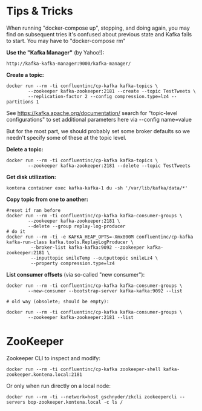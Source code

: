 
Tips & Tricks
=============

When running "docker-compose up", stopping, and doing again, you may find
on subsequent tries it's confused about previous state and Kafka fails to
start. You may have to "docker-compose rm" 

**Use the "Kafka Manager"** (by Yahoo!):

    http://kafka-kafka-manager:9000/kafka-manager/

**Create a topic:**

    docker run --rm -ti confluentinc/cp-kafka kafka-topics \
            --zookeeper kafka-zookeeper:2181 --create --topic TestTweets \
            --replication-factor 2 --config compression.type=lz4 --partitions 1

See https://kafka.apache.org/documentation/ search for "topic-level configurations"
to set additional parameters here via --config name=value

But for the most part, we should probably set some broker defaults so we
needn't specify some of these at the topic level.

**Delete a topic:**

    docker run --rm -ti confluentinc/cp-kafka kafka-topics \
            --zookeeper kafka-zookeeper:2181 --delete --topic TestTweets

**Get disk utilization:**

    kontena container exec kafka-kafka-1 du -sh '/var/lib/kafka/data/*'

**Copy topic from one to another:**

    #reset if ran before
    docker run --rm -ti confluentinc/cp-kafka kafka-consumer-groups \
            --zookeeper kafka-zookeeper:2181 \
            --delete --group replay-log-producer
    # do it
    docker run --rm -ti -e KAFKA_HEAP_OPTS=-Xmx800M confluentinc/cp-kafka kafka-run-class kafka.tools.ReplayLogProducer \
             --broker-list kafka-kafka:9092 --zookeeper kafka-zookeeper:2181 \
             --inputtopic smileTemp --outputtopic smileLz4 \
             --property compression.type=lz4

**List consumer offsets** (via so-called "new consumer"):

    docker run --rm -ti confluentinc/cp-kafka kafka-consumer-groups \
            --new-consumer --bootstrap-server kafka-kafka:9092 --list

    # old way (obsolete; should be empty):

    docker run --rm -ti confluentinc/cp-kafka kafka-consumer-groups \
            --zookeeper kafka-zookeeper:2181 --list

ZooKeeper
=========

Zookeeper CLI to inspect and modify:

    docker run --rm -ti confluentinc/cp-kafka zookeeper-shell kafka-zookeeper.kontena.local:2181

Or only when run directly on a local node:

    docker run --rm -ti --network=host gschnyder/zkcli zookeepercli --servers bop-zookeeper.kontena.local -c ls /